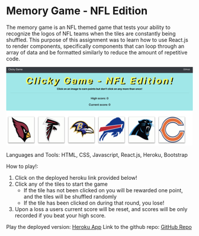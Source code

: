 # Memory Game - NFL Edition

The memory game is an NFL themed game that tests your ability to recognize the logos of NFL teams when the 
tiles are constantly being shuffled. This purpose of this assignment was to learn how to use React.js to render
components, specifically components that can loop through an array of data and be formatted similarly to reduce
the amount of repetitive code.

![MemoryGame](Example.png)

Languages and Tools:
HTML, CSS, Javascript, React.js, Heroku, Bootstrap

How to play!: 
1) Click on the deployed heroku link provided below!
2) Click any of the tiles to start the game
    - If the tile has not been clicked on you will be rewarded one point, and the tiles will be shuffled randomly
    - If the tile has been clicked on during that round, you lose!
3) Upon a loss a users current score will be reset, and scores will be only recorded if you beat your high score.

Play the deployed version: [Heroku App](https://memory-game-0.herokuapp.com/)
Link to the github repo: [GitHub Repo](https://github.com/nguyenj0215/Memory-Game)